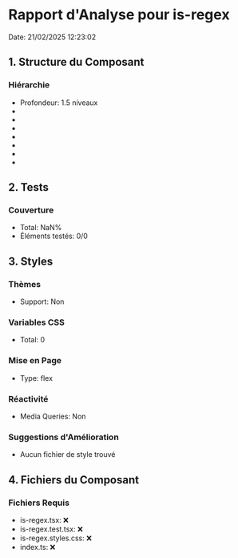 # Rapport d'Analyse pour is-regex

Date: 21/02/2025 12:23:02

## 1. Structure du Composant

### Hiérarchie

- Profondeur: 1.5 niveaux
- <typeof>
- <typeof>
- <typeof>
- <typeof>
- <typeof>
- <typeof>
- <typeof>

## 2. Tests

### Couverture

- Total: NaN%
- Éléments testés: 0/0

## 3. Styles

### Thèmes

- Support: Non

### Variables CSS

- Total: 0

### Mise en Page

- Type: flex

### Réactivité

- Media Queries: Non

### Suggestions d'Amélioration

- Aucun fichier de style trouvé

## 4. Fichiers du Composant

### Fichiers Requis

- is-regex.tsx: ❌
- is-regex.test.tsx: ❌
- is-regex.styles.css: ❌
- index.ts: ❌
